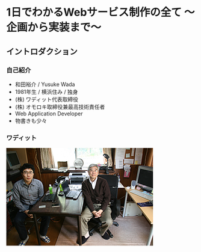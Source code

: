 # 1日でわかるWebサービス制作の全て ～企画から実装まで～

## イントロダクション

### 自己紹介

- 和田裕介 / Yusuke Wada
- 1981年生 / 横浜住み / 独身
- (株) ワディット代表取締役
- (株) オモロキ取締役兼最高技術責任者
- Web Application Developer
- 物書きも少々

### ワディット

![ワディット](images/wadit.jpg)




